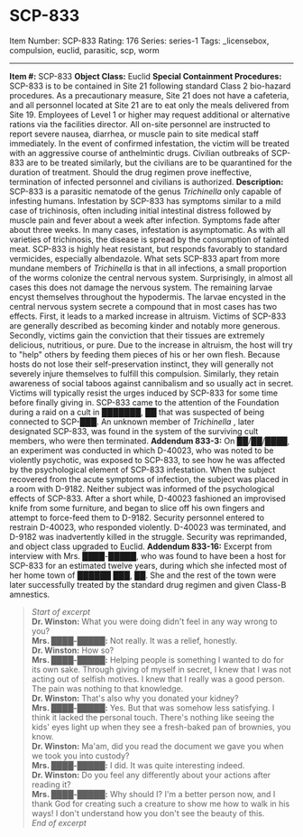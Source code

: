# SCP-833
Item Number: SCP-833
Rating: 176
Series: series-1
Tags: _licensebox, compulsion, euclid, parasitic, scp, worm

---

**Item #:** SCP-833
**Object Class:** Euclid
**Special Containment Procedures:** SCP-833 is to be contained in Site 21 following standard Class 2 bio-hazard procedures. As a precautionary measure, Site 21 does not have a cafeteria, and all personnel located at Site 21 are to eat only the meals delivered from Site 19. Employees of Level 1 or higher may request additional or alternative rations via the facilities director.
All on-site personnel are instructed to report severe nausea, diarrhea, or muscle pain to site medical staff immediately. In the event of confirmed infestation, the victim will be treated with an aggressive course of anthelmintic drugs. Civilian outbreaks of SCP-833 are to be treated similarly, but the civilians are to be quarantined for the duration of treatment. Should the drug regimen prove ineffective, termination of infected personnel and civilians is authorized.
**Description:** SCP-833 is a parasitic nematode of the genus _Trichinella_ only capable of infesting humans. Infestation by SCP-833 has symptoms similar to a mild case of trichinosis, often including initial intestinal distress followed by muscle pain and fever about a week after infection. Symptoms fade after about three weeks. In many cases, infestation is asymptomatic. As with all varieties of trichinosis, the disease is spread by the consumption of tainted meat. SCP-833 is highly heat resistant, but responds favorably to standard vermicides, especially albendazole.
What sets SCP-833 apart from more mundane members of _Trichinella_ is that in all infections, a small proportion of the worms colonize the central nervous system. Surprisingly, in almost all cases this does not damage the nervous system. The remaining larvae encyst themselves throughout the hypodermis.
The larvae encysted in the central nervous system secrete a compound that in most cases has two effects. First, it leads to a marked increase in altruism. Victims of SCP-833 are generally described as becoming kinder and notably more generous. Secondly, victims gain the conviction that their tissues are extremely delicious, nutritious, or pure. Due to the increase in altruism, the host will try to "help" others by feeding them pieces of his or her own flesh.
Because hosts do not lose their self-preservation instinct, they will generally not severely injure themselves to fulfill this compulsion. Similarly, they retain awareness of social taboos against cannibalism and so usually act in secret. Victims will typically resist the urges induced by SCP-833 for some time before finally giving in.
SCP-833 came to the attention of the Foundation during a raid on a cult in ███████, ██ that was suspected of being connected to SCP-███. An unknown member of _Trichinella_ , later designated SCP-833, was found in the system of the surviving cult members, who were then terminated.
**Addendum 833-3:** On ██/██/████, an experiment was conducted in which D-40023, who was noted to be violently psychotic, was exposed to SCP-833, to see how he was affected by the psychological element of SCP-833 infestation. When the subject recovered from the acute symptoms of infection, the subject was placed in a room with D-9182. Neither subject was informed of the psychological effects of SCP-833. After a short while, D-40023 fashioned an improvised knife from some furniture, and began to slice off his own fingers and attempt to force-feed them to D-9182. Security personnel entered to restrain D-40023, who responded violently. D-40023 was terminated, and D-9182 was inadvertently killed in the struggle. Security was reprimanded, and object class upgraded to Euclid.
**Addendum 833-16:** Excerpt from interview with Mrs. ████-█████, who was found to have been a host for SCP-833 for an estimated twelve years, during which she infected most of her home town of ██████ ███, ██. She and the rest of the town were later successfully treated by the standard drug regimen and given Class-B amnestics.
> _Start of excerpt_  
>  **Dr. Winston:** What you were doing didn't feel in any way wrong to you?  
>  **Mrs. ████-█████:** Not really. It was a relief, honestly.  
>  **Dr. Winston:** How so?  
>  **Mrs. ████-█████:** Helping people is something I wanted to do for its own sake. Through giving of myself in secret, I knew that I was not acting out of selfish motives. I knew that I really was a good person. The pain was nothing to that knowledge.  
>  **Dr. Winston:** That's also why you donated your kidney?  
>  **Mrs. ████-█████:** Yes. But that was somehow less satisfying. I think it lacked the personal touch. There's nothing like seeing the kids' eyes light up when they see a fresh-baked pan of brownies, you know.  
>  **Dr. Winston:** Ma'am, did you read the document we gave you when we took you into custody?  
>  **Mrs. ████-█████:** I did. It was quite interesting indeed.  
>  **Dr. Winston:** Do you feel any differently about your actions after reading it?  
>  **Mrs. ████-█████:** Why should I? I'm a better person now, and I thank God for creating such a creature to show me how to walk in his ways! I don't understand how you don't see the beauty of this.  
>  _End of excerpt_